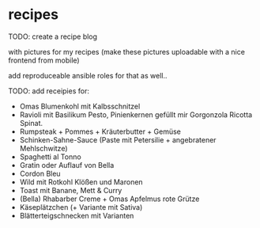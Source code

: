 # recipes

TODO: create a recipe blog

with pictures for my recipes (make these pictures uploadable with a nice frontend from mobile)

add reproduceable ansible roles for that as well..


TODO: add receipies for:

- Omas Blumenkohl mit Kalbsschnitzel
- Ravioli mit Basilikum Pesto, Pinienkernen gefüllt mir Gorgonzola Ricotta Spinat.
- Rumpsteak + Pommes + Kräuterbutter + Gemüse
- Schinken-Sahne-Sauce (Paste mit Petersilie + angebratener Mehlschwitze)
- Spaghetti al Tonno
- Gratin oder Auflauf von Bella
- Cordon Bleu
- Wild mit Rotkohl Klößen und Maronen
- Toast mit Banane, Mett & Curry
- (Bella) Rhabarber Creme + Omas Apfelmus rote Grütze
- Käseplätzchen (+ Variante mit Sativa)
- Blätterteigschnecken mit Varianten